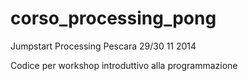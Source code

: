 corso_processing_pong
=====================

Jumpstart Processing
Pescara 29/30 11 2014

Codice per workshop introduttivo alla programmazione
